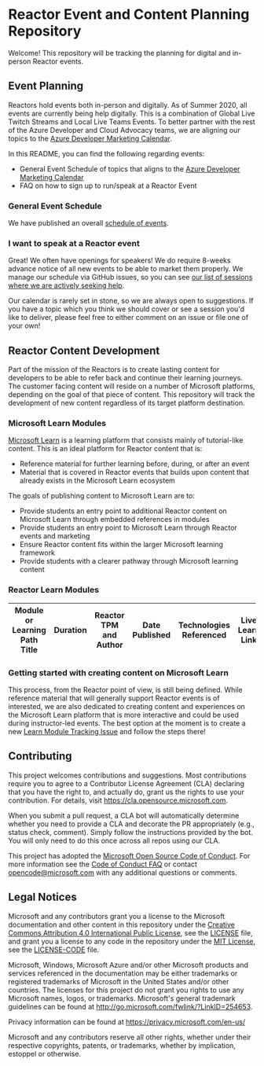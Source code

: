 # Reactor Event and Content Planning Repository

Welcome! This repository will be tracking the planning for digital and in-person Reactor events.

## Event Planning

Reactors hold events both in-person and digitally. As of Summer 2020, all events are currently being help digitally. This is a combination of Global Live Twitch Streams and Local Live Teams Events. To better partner with the rest of the Azure Developer and Cloud Advocacy teams, we are aligning our topics to the [Azure Developer Marketing Calendar](https://aka.ms/DevEdCalFY21H1).

In this README, you can find the following regarding events:

- General Event Schedule of topics that aligns to the [Azure Developer Marketing Calendar](https://aka.ms/DevEdCalFY21H1)
- FAQ on how to sign up to run/speak at a Reactor Event

### General Event Schedule

We have published an overall [schedule of events](./schedule.md).

### I want to speak at a Reactor event

Great! We often have openings for speakers! We do require 8-weeks advance notice of all new events to be able to market them properly. We manage our schedule via GitHub issues, so you can see [our list of sessions where we are actively seeking help](https://github.com/microsoft/ReactorPlanning/issues?q=is%3Aopen+is%3Aissue+label%3A%22help+wanted%22).

Our calendar is rarely set in stone, so we are always open to suggestions. If you have a topic which you think we should cover or see a session you'd like to deliver, please feel free to either comment on an issue or file one of your own!

## Reactor Content Development

Part of the mission of the Reactors is to create lasting content for developers to be able to refer back and continue their learning journeys. The customer facing content will reside on a number of Microsoft platforms, depending on the goal of that piece of content. This repository will track the development of new content regardless of its target platform destination.

### Microsoft Learn Modules

[Microsoft Learn](https://docs.microsoft.com/learn/) is a learning platform that consists mainly of tutorial-like content. This is an ideal platform for Reactor content that is:

- Reference material for further learning before, during, or after an event
- Material that is covered in Reactor events that builds upon content that already exists in the Microsoft Learn ecosystem

The goals of publishing content to Microsoft Learn are to:

- Provide students an entry point to additional Reactor content on Microsoft Learn through embedded references in modules
- Provide students an entry point to Microsoft Learn through Reactor events and marketing
- Ensure Reactor content fits within the larger Microsoft learning framework
- Provide students with a clearer pathway through Microsoft learning content

### Reactor Learn Modules

| Module or Learning Path Title | Duration | Reactor TPM and Author | Date Published | Technologies Referenced | Live Learn Link |
|-------------------------------|----------|------------------------|----------------|------------------------|-----------------|

### Getting started with creating content on Microsoft Learn

This process, from the Reactor point of view, is still being defined. While reference material that will generally support Reactor events is of interested, we are also dedicated to creating content and experiences on the Microsoft Learn platform that is more interactive and could be used during instructor-led events. The best option at the moment is to create a new [Learn Module Tracking Issue](https://github.com/microsoft/ReactorPlanning/issues/new?assignees=&labels=content-development%2C+learn&template=learn-module-tracking-issue.md&title=Topic+-+Est+Publish+Date) and follow the steps there!

## Contributing

This project welcomes contributions and suggestions.  Most contributions require you to agree to a
Contributor License Agreement (CLA) declaring that you have the right to, and actually do, grant us
the rights to use your contribution. For details, visit https://cla.opensource.microsoft.com.

When you submit a pull request, a CLA bot will automatically determine whether you need to provide
a CLA and decorate the PR appropriately (e.g., status check, comment). Simply follow the instructions
provided by the bot. You will only need to do this once across all repos using our CLA.

This project has adopted the [Microsoft Open Source Code of Conduct](https://opensource.microsoft.com/codeofconduct/).
For more information see the [Code of Conduct FAQ](https://opensource.microsoft.com/codeofconduct/faq/) or
contact [opencode@microsoft.com](mailto:opencode@microsoft.com) with any additional questions or comments.

## Legal Notices

Microsoft and any contributors grant you a license to the Microsoft documentation and other content
in this repository under the [Creative Commons Attribution 4.0 International Public License](https://creativecommons.org/licenses/by/4.0/legalcode),
see the [LICENSE](LICENSE) file, and grant you a license to any code in the repository under the [MIT License](https://opensource.org/licenses/MIT), see the
[LICENSE-CODE](LICENSE-CODE) file.

Microsoft, Windows, Microsoft Azure and/or other Microsoft products and services referenced in the documentation
may be either trademarks or registered trademarks of Microsoft in the United States and/or other countries.
The licenses for this project do not grant you rights to use any Microsoft names, logos, or trademarks.
Microsoft's general trademark guidelines can be found at http://go.microsoft.com/fwlink/?LinkID=254653.

Privacy information can be found at https://privacy.microsoft.com/en-us/

Microsoft and any contributors reserve all other rights, whether under their respective copyrights, patents,
or trademarks, whether by implication, estoppel or otherwise.
